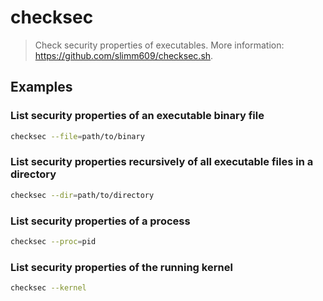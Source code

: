# checksec

> Check security properties of executables. More information: <https://github.com/slimm609/checksec.sh>.

## Examples

### List security properties of an executable binary file

```bash
checksec --file=path/to/binary
```

### List security properties recursively of all executable files in a directory

```bash
checksec --dir=path/to/directory
```

### List security properties of a process

```bash
checksec --proc=pid
```

### List security properties of the running kernel

```bash
checksec --kernel
```
